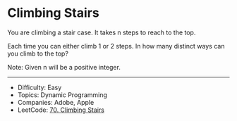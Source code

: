 # Climbing Stairs

You are climbing a stair case. It takes n steps to reach to the top.

Each time you can either climb 1 or 2 steps. In how many distinct ways can you climb to the top?

Note: Given n will be a positive integer.

---

* Difficulty: Easy
* Topics: Dynamic Programming
* Companies: Adobe, Apple
* LeetCode: [70. Climbing Stairs](https://leetcode.com/problems/climbing-stairs/description/)
